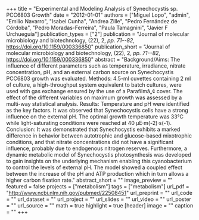 +++
title = "Experimental and Modeling Analysis of Synechocystis sp. PCC6803 Growth"
date = "2012-01-01"
authors = ["Miguel Lopo", "admin", "Emilio Navarro", "Isabel Cunha", "Andrea Zille", "Pedro Fernández de Córdoba", "Pedro Moradas-Ferreira", "Paula Tamagnini", "Javier F Urchueguía"]
publication_types = ["2"]
publication = "Journal of molecular microbiology and biotechnology, (22), 2, _pp. 71--82_, https://doi.org/10.1159/000336850"
publication_short = "Journal of molecular microbiology and biotechnology, (22), 2, _pp. 71--82_, https://doi.org/10.1159/000336850"
abstract = "Background/Aims: The influence of different parameters such as temperature, irradiance, nitrate concentration, pH, and an external carbon source on Synechocystis PCC6803 growth was evaluated. Methods: 4.5-ml cuvettes containing 2 ml of culture, a high-throughput system equivalent to batch cultures, were used with gas exchange ensured by the use of a Parafilmâ„¢ cover. The effect of the different variables on maximum growth was assessed by a multi-way statistical analysis. Results: Temperature and pH were identified as the key factors. It was observed that Synechocystis cells have a strong influence on the external pH. The optimal growth temperature was 33°C while light-saturating conditions were reached at 40 µE·m(-2)·s(-1). Conclusion: It was demonstrated that Synechocystis exhibits a marked difference in behavior between autotrophic and glucose-based mixotrophic conditions, and that nitrate concentrations did not have a significant influence, probably due to endogenous nitrogen reserves. Furthermore, a dynamic metabolic model of Synechocystis photosynthesis was developed to gain insights on the underlying mechanism enabling this cyanobacterium to control the levels of external pH. The model showed a coupled effect between the increase of the pH and ATP production which in turn allows a higher carbon fixation rate."
abstract_short = ""
image_preview = ""
featured = false
projects = ["metabolism"]
tags = ["metabolism"]
url_pdf = "http://www.ncbi.nlm.nih.gov/pubmed/22508451"
url_preprint = ""
url_code = ""
url_dataset = ""
url_project = ""
url_slides = ""
url_video = ""
url_poster = ""
url_source = ""
math = true
highlight = true
[header]
image = ""
caption = ""
+++
